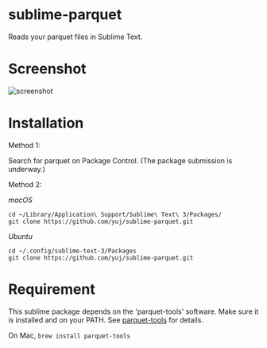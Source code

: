 # sublime-parquet
Reads your parquet files in Sublime Text.

# Screenshot
![screenshot](https://raw.github.com/yuj/sublime-parquet/master/screenshot.png)

# Installation
Method 1: 

Search for parquet on Package Control. (The package submission is underway.)

Method 2:

*macOS*
```shell
cd ~/Library/Application\ Support/Sublime\ Text\ 3/Packages/
git clone https://github.com/yuj/sublime-parquet.git
```

*Ubuntu*
```shell
cd ~/.config/sublime-text-3/Packages
git clone https://github.com/yuj/sublime-parquet.git
```

# Requirement
This sublime package depends on the 'parquet-tools' software. Make sure it is installed and on your PATH. See [parquet-tools](https://github.com/Parquet/parquet-mr/tree/master/parquet-tools) for details.

On Mac, ```brew install parquet-tools``` 
